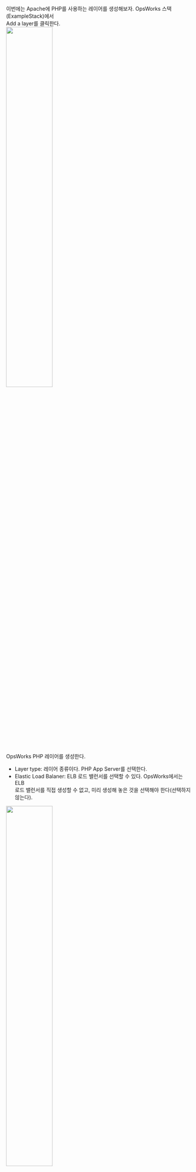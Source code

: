 이번에는 Apache에 PHP를 사용하는 레이어를 생성해보자. OpsWorks 스택(ExampleStack)에서   
Add a layer를 클릭한다.  
<img src="https://user-images.githubusercontent.com/33191974/158521090-b15c65b6-9084-43c7-946c-269652b42e9e.png" width="50%" height="50%"/>     
  
OpsWorks PHP 레이어를 생성한다.  
- Layer type: 레이어 종류이다. PHP App Server를 선택한다.  
- Elastic Load Balaner: ELB 로드 밸런서를 선택할 수 있다. OpsWorks에서는 ELB    
로드 밸런서를 직접 생성할 수 없고, 미리 생성해 놓은 것을 선택해야 한다(선택하지 
않는다).    
<img src="https://user-images.githubusercontent.com/33191974/158524653-13889701-8513-4935-9eb9-333c604b5f63.png" width="50%" height="50%"/>  

OpsWorks PHP 레이어가 생성되었다.   
<img src="https://user-images.githubusercontent.com/33191974/158524738-97537614-00af-4662-bf6f-3fb148997d69.png" width="50%" height="50%"/>  
































